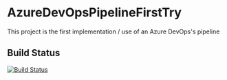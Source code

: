 # AzureDevOpsPipelineFirstTry
This project is the first implementation / use of an Azure DevOps's pipeline

## Build Status
[![Build Status](https://dev.azure.com/toussam/Azure%20DevOps%20Pipeline%20-%20First%20Try/_apis/build/status/toussam.AzureDevOpsPipelineFirstTry?branchName=master)](https://dev.azure.com/toussam/Azure%20DevOps%20Pipeline%20-%20First%20Try/_build/latest?definitionId=1&branchName=master)
